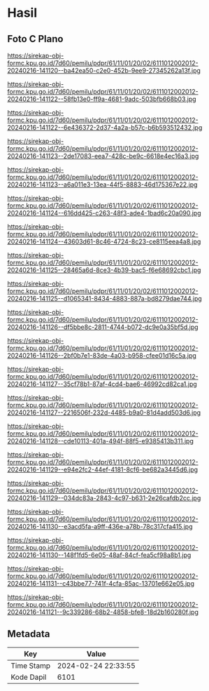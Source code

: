 # Hasil

## Foto C Plano

https://sirekap-obj-formc.kpu.go.id/7d60/pemilu/pdpr/61/11/01/20/02/6111012002012-20240216-141120--ba42ea50-c2e0-452b-9ee9-27345262a13f.jpg

https://sirekap-obj-formc.kpu.go.id/7d60/pemilu/pdpr/61/11/01/20/02/6111012002012-20240216-141122--58fb13e0-ff9a-4681-9adc-503bfb668b03.jpg

https://sirekap-obj-formc.kpu.go.id/7d60/pemilu/pdpr/61/11/01/20/02/6111012002012-20240216-141122--6e436372-2d37-4a2a-b57c-b6b593512432.jpg

https://sirekap-obj-formc.kpu.go.id/7d60/pemilu/pdpr/61/11/01/20/02/6111012002012-20240216-141123--2de17083-eea7-428c-be9c-6618e4ec16a3.jpg

https://sirekap-obj-formc.kpu.go.id/7d60/pemilu/pdpr/61/11/01/20/02/6111012002012-20240216-141123--a6a011e3-13ea-44f5-8883-46d175367e22.jpg

https://sirekap-obj-formc.kpu.go.id/7d60/pemilu/pdpr/61/11/01/20/02/6111012002012-20240216-141124--616dd425-c263-48f3-ade4-1bad6c20a090.jpg

https://sirekap-obj-formc.kpu.go.id/7d60/pemilu/pdpr/61/11/01/20/02/6111012002012-20240216-141124--43603d61-8c46-4724-8c23-ce8115eea4a8.jpg

https://sirekap-obj-formc.kpu.go.id/7d60/pemilu/pdpr/61/11/01/20/02/6111012002012-20240216-141125--28465a6d-8ce3-4b39-bac5-f6e68692cbc1.jpg

https://sirekap-obj-formc.kpu.go.id/7d60/pemilu/pdpr/61/11/01/20/02/6111012002012-20240216-141125--d1065341-8434-4883-887a-bd8279dae744.jpg

https://sirekap-obj-formc.kpu.go.id/7d60/pemilu/pdpr/61/11/01/20/02/6111012002012-20240216-141126--df5bbe8c-2811-4744-b072-dc9e0a35bf5d.jpg

https://sirekap-obj-formc.kpu.go.id/7d60/pemilu/pdpr/61/11/01/20/02/6111012002012-20240216-141126--2bf0b7e1-83de-4a03-b958-cfee01d16c5a.jpg

https://sirekap-obj-formc.kpu.go.id/7d60/pemilu/pdpr/61/11/01/20/02/6111012002012-20240216-141127--35cf78b1-87af-4cd4-bae6-46992cd82ca1.jpg

https://sirekap-obj-formc.kpu.go.id/7d60/pemilu/pdpr/61/11/01/20/02/6111012002012-20240216-141127--2216506f-232d-4485-b9a0-81d4add503d6.jpg

https://sirekap-obj-formc.kpu.go.id/7d60/pemilu/pdpr/61/11/01/20/02/6111012002012-20240216-141128--cde10113-401a-494f-88f5-e9385413b311.jpg

https://sirekap-obj-formc.kpu.go.id/7d60/pemilu/pdpr/61/11/01/20/02/6111012002012-20240216-141129--e94e2fc2-44ef-4181-8cf6-be682a3445d6.jpg

https://sirekap-obj-formc.kpu.go.id/7d60/pemilu/pdpr/61/11/01/20/02/6111012002012-20240216-141129--034dc83a-2843-4c97-b631-2e26cafdb2cc.jpg

https://sirekap-obj-formc.kpu.go.id/7d60/pemilu/pdpr/61/11/01/20/02/6111012002012-20240216-141130--e3acd5fa-a9ff-436e-a78b-78c317cfa415.jpg

https://sirekap-obj-formc.kpu.go.id/7d60/pemilu/pdpr/61/11/01/20/02/6111012002012-20240216-141130--148f1fd5-6e05-48af-84cf-fea5cf98a8b1.jpg

https://sirekap-obj-formc.kpu.go.id/7d60/pemilu/pdpr/61/11/01/20/02/6111012002012-20240216-141131--c43bbe77-741f-4cfa-85ac-13701e662e05.jpg

https://sirekap-obj-formc.kpu.go.id/7d60/pemilu/pdpr/61/11/01/20/02/6111012002012-20240216-141121--9c339286-68b2-4858-bfe8-18d2b160280f.jpg


## Metadata

| Key        | Value               |
| ---------- | ------------------- |
| Time Stamp | 2024-02-24 22:33:55 |
| Kode Dapil | 6101                |



